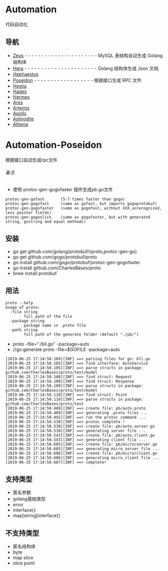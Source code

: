# Automation

代码自动化

## 导航
* [Zeus](https://github.com/CharlesBases/Automation-Zeus) - - - - - - - - - - - - - - - - - - - - - - MySQL 表结构自动生成 Golang 结构体
* [Hera](https://github.com/CharlesBases/Automation-Hera) - - - - - - - - - - - - - - - - - - - - - - Golang 结构体生成 Json 文档
* [Hephaestus](https://github.com/CharlesBases/Automation-Hephaestus)
* [Poseidon](https://github.com/CharlesBases/Automation-Poseidon) - - - - - - - - - - - - - - - - - - 根据接口生成 RPC 文件
* [Hestia](https://github.com/CharlesBases/Automation-Hestia)
* [Hades](https://github.com/CharlesBases/Automation-Hades)
* [Hermes](https://github.com/CharlesBases/Automation-Hermes)
* [Ares](https://github.com/CharlesBases/Automation-Ares)
* [Artemis](https://github.com/CharlesBases/Automation-Artemis)
* [Apollo](https://github.com/CharlesBases/Automation-Apollo)
* [Aphrodite](https://github.com/CharlesBases/Automation-Aphrodite)
* [Athena](https://github.com/CharlesBases/Automation-Athena)

# Automation-Poseidon
根据接口自动生成rpc文件

###### 备注
* 使用 protoc-gen-gogofaster 插件生成pb.go文件
```
protoc-gen-gofast       (5-7 times faster than gogo)
protoc-gen-gogofast     (same as gofast, but imports gogoprotobuf)
protoc-gen-gogofaster   (same as gogofast, without XXX_unrecognized, less pointer fields)
protoc-gen-gogoslick    (same as gogofaster, but with generated string, gostring and equal methods)
```

## 安装
* go get github.com/golang/protobuf/{proto,protoc-gen-go}
* go get github.com/gogo/protobuf/proto
* go install github.com/gogo/protobuf/protoc-gen-gogofaster
* go install github.com/CharlesBases/proto
* brew install protobuf

## 用法
```
proto --help
Usage of proto:
  -file string
        full path of the file
  -package string
        package name in .proto file
  -path string
        full path of the generate folder (default "./pb/")

```
* proto -file="./bll.go" -package=auto
* //go:generate proto -file=$GOFILE -package=auto

```
[2019-06-25 17:14:50.104][INF] ==> parsing files for go: bll.go
[2019-06-25 17:14:50.105][INF] ==> find interface: AutoService
[2019-06-25 17:14:50.105][INF] ==> parse structs in package: github.com/CharlesBases/proto/test/model
[2019-06-25 17:14:50.108][INF] ==> find struct: Request
[2019-06-25 17:14:50.109][INF] ==> find struct: Response
[2019-06-25 17:14:50.109][INF] ==> parse structs in package: github.com/CharlesBases/proto/test/model
[2019-06-25 17:14:50.110][INF] ==> find struct: Point
[2019-06-25 17:14:50.110][INF] ==> parse structs in package: github.com/CharlesBases/proto/test
[2019-06-25 17:14:50.489][INF] ==> create file: pb/auto.proto
[2019-06-25 17:14:50.489][INF] ==> generating .proto files ...
[2019-06-25 17:14:50.492][INF] ==> run the protoc command ...
[2019-06-25 17:14:50.538][INF] ==> protoc complete !
[2019-06-25 17:14:50.538][INF] ==> create file: pb/auto.server.go
[2019-06-25 17:14:50.538][INF] ==> generating server file ...
[2019-06-25 17:14:50.543][INF] ==> create file: pb/auto.client.go
[2019-06-25 17:14:50.543][INF] ==> generating client file ...
[2019-06-25 17:14:50.685][INF] ==> create file: pb/micro/server.go
[2019-06-25 17:14:50.685][INF] ==> generating micro_server file ...
[2019-06-25 17:14:50.686][INF] ==> create file: pb/micro/client.go
[2019-06-25 17:14:50.686][INF] ==> generating micro_client file ...
[2019-06-25 17:14:50.687][INF] ==> complete!
```

## 支持类型
* 匿名参数
* golang基础类型
* error
* interface{}
* map[string]interface{}

## 不支持类型
* 匿名结构体
* byte
* map slice
* slice point
